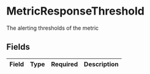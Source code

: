 # MetricResponseThreshold

The alerting thresholds of the metric


## Fields

| Field       | Type        | Required    | Description |
| ----------- | ----------- | ----------- | ----------- |